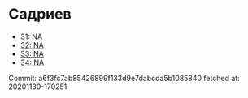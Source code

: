# Садриев
- [31: NA](31.md)
- [32: NA](32.md)
- [33: NA](33.md)
- [34: NA](34.md)

Commit: a6f3fc7ab85426899f133d9e7dabcda5b1085840
 fetched at: 20201130-170251
